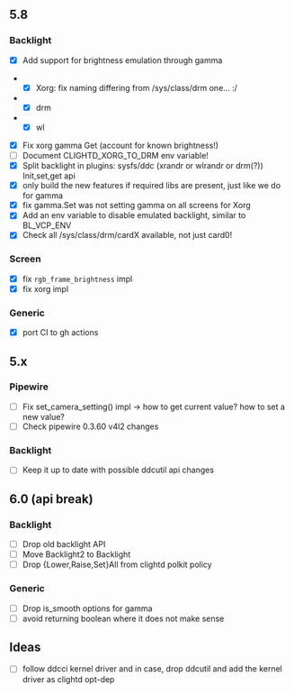 ## 5.8

### Backlight
- [x] Add support for brightness emulation through gamma 
- - [x] Xorg: fix naming differing from /sys/class/drm one... :/
- - [x] drm
- - [x] wl
- [x] Fix xorg gamma Get (account for known brightness!)
- [ ] Document CLIGHTD_XORG_TO_DRM env variable!
- [x] Split backlight in plugins: sysfs/ddc (xrandr or wlrandr or drm(?)) Init,set,get api
- [x] only build the new features if required libs are present, just like we do for gamma
- [x] fix gamma.Set was not setting gamma on all screens for Xorg
- [x] Add an env variable to disable emulated backlight, similar to BL_VCP_ENV
- [x] Check all /sys/class/drm/cardX available, not just card0!

### Screen
- [x] fix `rgb_frame_brightness` impl
- [x] fix xorg impl

### Generic
- [x] port CI to gh actions

## 5.x

### Pipewire
- [ ] Fix set_camera_setting() impl -> how to get current value? how to set a new value?
- [ ] Check pipewire 0.3.60 v4l2 changes 

### Backlight
- [ ] Keep it up to date with possible ddcutil api changes

## 6.0 (api break)

### Backlight
- [ ] Drop old backlight API
- [ ] Move Backlight2 to Backlight
- [ ] Drop {Lower,Raise,Set}All from clightd polkit policy

### Generic
- [ ] Drop is_smooth options for gamma
- [ ] avoid returning boolean where it does not make sense

## Ideas
- [ ] follow ddcci kernel driver and in case, drop ddcutil and add the kernel driver as clightd opt-dep
